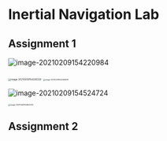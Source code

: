 #  Inertial Navigation Lab

## Assignment 1

![image-20210209154220984](https://tva1.sinaimg.cn/large/008eGmZEgy1gnhnx7o1f8j31o40u0qv5.jpg)

<img src="https://tva1.sinaimg.cn/large/008eGmZEgy1gnhnx8ywtdj31720u0wz5.jpg" alt="image-20210209154226229" style="zoom:33%;" />

<img src="https://tva1.sinaimg.cn/large/008eGmZEgy1gnhnxfsdiij319a0q016u.jpg" alt="image-20210209154246999" style="zoom: 25%;" />

![image-20210209154524724](https://tva1.sinaimg.cn/large/008eGmZEgy1gnho08zgmuj32dm0f8k9a.jpg)

<img src="/Users/StillLoveYou/Library/Application Support/typora-user-images/image-20210209154620325.png" alt="image-20210209154620325" style="zoom:25%;" />

## Assignment 2

